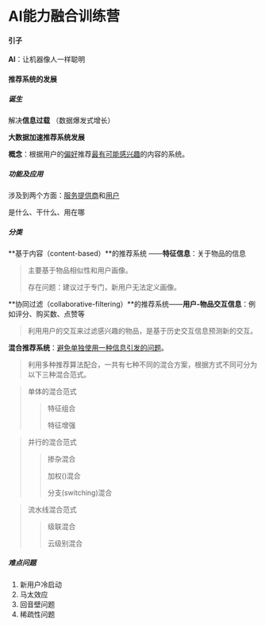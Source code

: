 # AI能力融合训练营

#### 引子

**AI**：让机器像人一样聪明

#### 推荐系统的发展

##### 诞生

解决**信息过载** （数据爆发式增长）

**大数据加速推荐系统发展**

**概念**：根据用户的<u>偏好</u>推荐<u>最有可能感兴趣</u>的内容的系统。

##### 功能及应用

涉及到两个方面：<u>服务提供商</u>和<u>用户</u>

是什么、干什么、用在哪

##### 分类

**基于内容（content-based）**的推荐系统 ——**特征信息**：关于物品的信息

> 主要基于物品相似性和用户画像。
>
> 存在问题：建议过于专门，新用户无法定义画像。

**协同过滤（collaborative-filtering）**的推荐系统——**用户-物品交互信息**：例如评分、购买数、点赞等

>利用用户的交互来过滤感兴趣的物品，是基于历史交互信息预测新的交互。

**混合推荐系统**：<u>避免单独使用一种信息引发的问题</u>。

> 利用多种推荐算法配合，一共有七种不同的混合方案，根据方式不同可分为以下三种混合范式。

> 单体的混合范式
>
> > 特征组合 
> >
> > 特征增强

> 并行的混合范式
>
> > 掺杂混合
> >
> > 加权()混合
> >
> > 分支(switching)混合

>流水线混合范式
>
> > 级联混合
> >
> > 云级别混合

##### 难点问题

1. 新用户冷启动
2. 马太效应
3. 回音壁问题
4. 稀疏性问题
